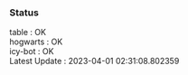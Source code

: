 ### Status


table : OK  
hogwarts : OK  
icy-bot : OK  
Latest Update : 2023-04-01 02:31:08.802359
